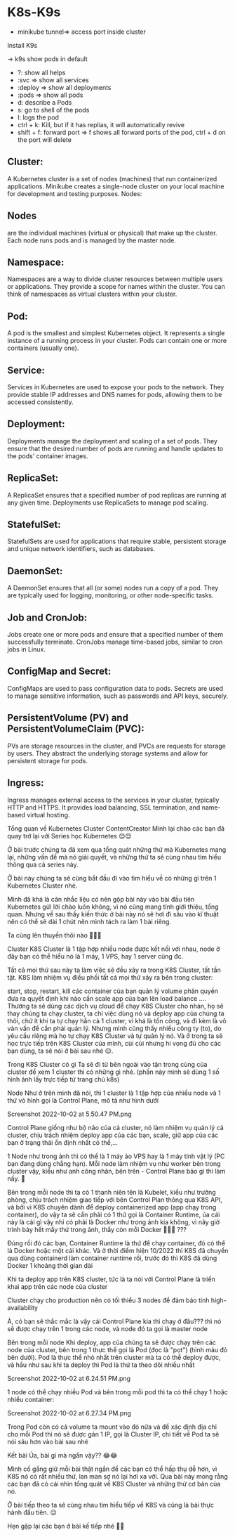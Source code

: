# K8s-K9s


- minikube tunnel=> access port inside cluster


Install K9s 


-> k9s
show pods in default 

- ?: show all helps
- :svc => show all services
- :deploy => show all deployments
- :pods => show all pods
- d: describe a Pods
- s: go to shell of the pods
- l: logs the pod
- ctrl + k: Kill, but if it has replias, it will automatically revive
- shift + f: forward port => f shows all forward ports of the pod, ctrl + d on the port will delete

## Cluster:

A Kubernetes cluster is a set of nodes (machines) that run containerized applications. Minikube creates a single-node cluster on your local machine for development and testing purposes.
Nodes:

## Nodes
are the individual machines (virtual or physical) that make up the cluster. Each node runs pods and is managed by the master node.

## Namespace:

Namespaces are a way to divide cluster resources between multiple users or applications. They provide a scope for names within the cluster. You can think of namespaces as virtual clusters within your cluster.
## Pod:

A pod is the smallest and simplest Kubernetes object. It represents a single instance of a running process in your cluster. Pods can contain one or more containers (usually one).
## Service:

Services in Kubernetes are used to expose your pods to the network. They provide stable IP addresses and DNS names for pods, allowing them to be accessed consistently.
## Deployment:

Deployments manage the deployment and scaling of a set of pods. They ensure that the desired number of pods are running and handle updates to the pods' container images.
## ReplicaSet:

A ReplicaSet ensures that a specified number of pod replicas are running at any given time. Deployments use ReplicaSets to manage pod scaling.
## StatefulSet:

StatefulSets are used for applications that require stable, persistent storage and unique network identifiers, such as databases.
## DaemonSet:

A DaemonSet ensures that all (or some) nodes run a copy of a pod. They are typically used for logging, monitoring, or other node-specific tasks.
## Job and CronJob:

Jobs create one or more pods and ensure that a specified number of them successfully terminate. CronJobs manage time-based jobs, similar to cron jobs in Linux.
## ConfigMap and Secret:

ConfigMaps are used to pass configuration data to pods. Secrets are used to manage sensitive information, such as passwords and API keys, securely.
## PersistentVolume (PV) and PersistentVolumeClaim (PVC):

PVs are storage resources in the cluster, and PVCs are requests for storage by users. They abstract the underlying storage systems and allow for persistent storage for pods.
## Ingress:

Ingress manages external access to the services in your cluster, typically HTTP and HTTPS. It provides load balancing, SSL termination, and name-based virtual hosting.


Tổng quan về Kubernetes Cluster
ContentCreator
Mình lại chào các bạn đã quay trở lại với Series học Kubernetes 😊😊

Ở bài trước chúng ta đã xem qua tổng quát những thứ mà Kubernetes mang lại, những vấn đề mà nó giải quyết, và những thứ ta sẽ cùng nhau tìm hiểu thông qua cả series này.

Ở bài này chúng ta sẽ cùng bắt đầu đi vào tìm hiểu về có những gì trên 1 Kubernetes Cluster nhé.

Mình đã khá là cân nhắc liệu có nên gộp bài này vào bài đầu tiên Kubernetes gửi lời chào luôn không, vì nó cũng mang tính giới thiệu, tổng quan. Nhưng về sau thấy kiến thức ở bài này nó sẽ hơi đi sâu vào kĩ thuật nên có thể sẽ dài 1 chút nên mình tách ra làm 1 bài riêng.

Ta cùng lên thuyền thôi nào 🚅🚅🚅

Cluster
K8S Cluster là 1 tập hợp nhiều node được kết nối với nhau, node ở đây bạn có thể hiểu nó là 1 máy, 1 VPS, hay 1 server cũng đc.

Tất cả mọi thứ sau này ta làm việc sẽ đều xảy ra trong K8S Cluster, tất tần tật. K8S làm nhiệm vụ điều phối tất cả mọi thứ xảy ra bên trong cluster:

start, stop, restart, kill các container của bạn
quản lý volume
phân quyền
đưa ra quyết định khi nào cần scale app của bạn lên
load balance
....
Thường ta sẽ dùng các dịch vụ cloud để chạy K8S Cluster cho nhàn, họ sẽ thay chúng ta chạy cluster, ta chỉ việc dùng nó và deploy app của chúng ta thôi, chứ ít khi ta tự chạy hẳn cả 1 cluster, vì khá là tốn công, và đi kèm là vô vàn vấn đề cần phải quản lý. Nhưng mình cũng thấy nhiều công ty (to), do yêu cầu riêng mà họ tự chạy K8S Cluster và tự quản lý nó. Và ở trong ta sẽ học trực tiếp trên K8S Cluster của mình, cùi cùi nhưng hi vọng đủ cho các bạn dùng, ta sẽ nói ở bài sau nhé 😉.

Trong K8S Cluster có gì
Ta sẽ đi từ bên ngoài vào tận trong cùng của cluster để xem 1 cluster thì có những gì nhé. (phần này mình sẽ dùng 1 số hình ảnh lấy trực tiếp từ trang chủ k8s)

Node
Như ở trên mình đã nói, thì 1 cluster là 1 tập hợp của nhiều node và 1 thứ vô hình gọi là Control Plane, mô tả như hình dưới

Screenshot 2022-10-02 at 5.50.47 PM.png

Control Plane giống như bộ não của cả cluster, nó làm nhiệm vụ quản lý cả cluster, chịu trách nhiệm deploy app của các bạn, scale, giữ app của các bạn ở trạng thái ổn định nhất có thể,...

1 Node như trong ảnh thì có thể là 1 máy ảo VPS hay là 1 máy tính vật lý (PC bạn đang dùng chẳng hạn). Mỗi node làm nhiệm vụ như worker bên trong cluster vậy, kiểu như anh công nhân, bên trên - Control Plane bảo gì thì làm nấy. 💪

Bên trong mỗi node thì ta có 1 thanh niên tên là Kubelet, kiểu như trưởng phòng, chịu trách nhiệm giao tiếp với bên Control Plan thông qua K8S API, và bởi vì K8S chuyên dành để deploy containerized app (app chạy trong container), do vậy ta sẽ cần phải có 1 thứ gọi là Container Runtime, ủa cái này là cái gì vậy nhỉ có phải là Docker như trong ảnh kia không, vì nãy giờ trình bày hết mấy thứ trong ảnh, thấy còn mỗi Docker 🤔🤔🤔 ???

Đúng rồi đó các bạn, Container Runtime là thứ để chạy container, đó có thể là Docker hoặc một cái khác. Và ở thời điểm hiện 10/2022 thì K8S đã chuyển qua dùng containerd làm container runtime rồi, trước đó thì K8S đã dùng Docker 1 khoảng thời gian dài

Khi ta deploy app trên K8S cluster, tức là ta nói với Control Plane là triển khai app trên các node của cluster

Cluster chạy cho production nên có tối thiểu 3 nodes để đảm bảo tính high-availability

À, có bạn sẽ thắc mắc là vậy cái Control Plane kia thì chạy ở đâu??? thì nó sẽ được chạy trên 1 trong các node, và node đó ta gọi là master node

Bên trong mỗi node
Khi deploy, app của chúng ta sẽ được chạy trên các node của cluster, bên trong 1 thực thể gọi là Pod (đọc là "pọt") (hình màu đỏ bên dưới). Pod là thực thể nhỏ nhất trên cluster mà ta có thể deploy được, và hầu như sau khi ta deploy thì Pod là thứ ta theo dõi nhiều nhất

Screenshot 2022-10-02 at 6.24.51 PM.png

1 node có thể chạy nhiều Pod và bên trong mỗi pod thì ta có thể chạy 1 hoặc nhiều container:

Screenshot 2022-10-02 at 6.27.34 PM.png

Trong Pod còn có cả volume ta mount vào đó nữa và để xác định địa chỉ cho mỗi Pod thì nó sẽ được gán 1 IP, gọi là Cluster IP, chi tiết về Pod ta sẽ nói sâu hơn vào bài sau nhé

Kết bài
Ủa, bài gì mà ngắn vậy?? 😂😂

Mình cố gắng giữ mỗi bài thật ngắn để các bạn có thể hấp thụ dễ hơn, vì K8S nó có rất nhiều thứ, lan man sợ nó lại hơi xa vời. Qua bài này mong rằng các bạn đã có cái nhìn tổng quát về K8S Cluster và những thứ cơ bản của nó.

Ở bài tiếp theo ta sẽ cùng nhau tìm hiểu tiếp về K8S và cũng là bài thực hành đầu tiên. 😉

Hẹn gặp lại các bạn ở bài kế tiếp nhé 👋👋
